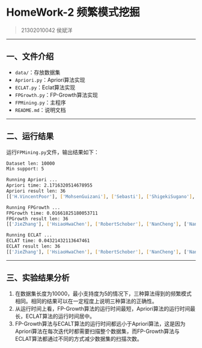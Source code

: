 # HomeWork-2 频繁模式挖掘 

>21302010042 侯斌洋

---

## 一、文件介绍

- `data/`：存放数据集
- `Apriori.py`：Apriori算法实现
- `ECLAT.py`：Eclat算法实现
- `FPGrowth.py`：FP-Growth算法实现
- `FPMining.py`：主程序
- `README.md`：说明文档

---

## 二、运行结果
运行`FPMining.py`文件，输出结果如下：

```sh
Dataset len: 10000
Min support: 5

Running Apriori ...
Apriori time: 2.1716320514678955
Apriori result len: 36
[['H.VincentPoor'], ['MohsenGuizani'], ['Sebasti'], ['ShigekiSugano'], ['LichengJiao'], ['VinceD.Calhoun'], ['ChinChenChang0001'], ['SajalK.Das0001'], ['lvarez'], ['C.L.PhilipChen'], ['DonaldF.Towsley'], ['JieLi0002'], ['PengWang'], ['BernardDeBaets'], ['FathiE.AbdElSamie'], ['JingChen'], ['LiuqingYang0001'], ['YanLiu'], ['YingLi'], ['PengShi0001'], ['XuelongLi0001'], ['FranciscoHerrera'], ['GeyongMin'], ['LaurenceT.Yang'], ['FlorentinSmarandache'], ['JeanFran'], ['QianWang'], ['NanCheng'], ['XueminShen'], ['RobertSchober'], ['HsiaoHwaChen'], ['VictorC.M.Leung'], ['JieZhang'], ['XiaojiangDu'], ['NanCheng', 'XueminShen'], ['MohsenGuizani', 'XiaojiangDu']]

Running FPGrowth ...
FPGrowth time: 0.01661825180053711
FPGrowth result len: 36
[['JieZhang'], ['HsiaoHwaChen'], ['RobertSchober'], ['NanCheng'], ['NanCheng', 'XueminShen'], ['QianWang'], ['FlorentinSmarandache'], ['LaurenceT.Yang'], ['GeyongMin'], ['FranciscoHerrera'], ['XuelongLi0001'], ['YingLi'], ['YanLiu'], ['LiuqingYang0001'], ['FathiE.AbdElSamie'], ['BernardDeBaets'], ['PengWang'], ['JieLi0002'], ['DonaldF.Towsley'], ['C.L.PhilipChen'], ['SajalK.Das0001'], ['VinceD.Calhoun'], ['LichengJiao'], ['ShigekiSugano'], ['XiaojiangDu'], ['MohsenGuizani', 'XiaojiangDu'], ['VictorC.M.Leung'], ['XueminShen'], ['PengShi0001'], ['JingChen'], ['H.VincentPoor'], ['JeanFran'], ['lvarez'], ['ChinChenChang0001'], ['Sebasti'], ['MohsenGuizani']]

Running ECLAT ...
ECLAT time: 0.04321432113647461
ECLAT result len: 36
[['JieZhang'], ['HsiaoHwaChen'], ['RobertSchober'], ['NanCheng'], ['NanCheng', 'XueminShen'], ['QianWang'], ['FlorentinSmarandache'], ['LaurenceT.Yang'], ['GeyongMin'], ['FranciscoHerrera'], ['XuelongLi0001'], ['YingLi'], ['YanLiu'], ['LiuqingYang0001'], ['FathiE.AbdElSamie'], ['BernardDeBaets'], ['PengWang'], ['JieLi0002'], ['DonaldF.Towsley'], ['C.L.PhilipChen'], ['SajalK.Das0001'], ['VinceD.Calhoun'], ['LichengJiao'], ['ShigekiSugano'], ['XiaojiangDu'], ['XiaojiangDu', 'MohsenGuizani'], ['VictorC.M.Leung'], ['XueminShen'], ['PengShi0001'], ['JingChen'], ['H.VincentPoor'], ['JeanFran'], ['lvarez'], ['ChinChenChang0001'], ['Sebasti'], ['MohsenGuizani']]
```

---

## 三、实验结果分析

1. 在数据集长度为10000，最小支持度为5的情况下，三种算法得到的频繁模式相同。相同的结果可以在一定程度上说明三种算法的正确性。
2. 从运行时间上看，FP-Growth算法的运行时间最短，Apriori算法的运行时间最长，ECLAT算法的运行时间居中。
3. FP-Growth算法与ECALT算法的运行时间都远小于Apriori算法，这是因为Apriori算法在每次迭代时都需要扫描整个数据集，而FP-Growth算法与ECLAT算法都通过不同的方式减少数据集的扫描次数。



